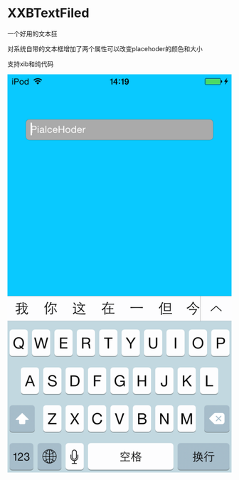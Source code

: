 # XXBTextFiled
一个好用的文本狂

对系统自带的文本框增加了两个属性可以改变placehoder的颜色和大小

支持xib和纯代码



![image](./Image/1.PNG)
